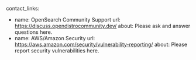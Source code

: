 contact_links:
  - name: OpenSearch Community Support
    url: https://discuss.opendistrocommunity.dev/
    about: Please ask and answer questions here.
  - name: AWS/Amazon Security
    url: https://aws.amazon.com/security/vulnerability-reporting/
    about: Please report security vulnerabilities here. 